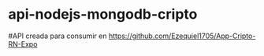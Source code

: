 # api-nodejs-mongodb-cripto

#API creada para consumir en https://github.com/Ezequiel1705/App-Cripto-RN-Expo

